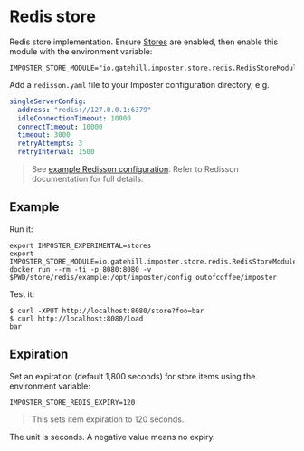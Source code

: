 # Redis store

Redis store implementation. Ensure [Stores](../../docs/stores.md) are enabled, then enable this module with the environment variable:

    IMPOSTER_STORE_MODULE="io.gatehill.imposter.store.redis.RedisStoreModule" 

Add a `redisson.yaml` file to your Imposter configuration directory, e.g.

```yaml
singleServerConfig:
  address: "redis://127.0.0.1:6379"
  idleConnectionTimeout: 10000
  connectTimeout: 10000
  timeout: 3000
  retryAttempts: 3
  retryInterval: 1500
```

> See [example Redisson configuration](example/redisson.yaml).
> Refer to Redisson documentation for full details.

## Example

Run it:

    export IMPOSTER_EXPERIMENTAL=stores
    export IMPOSTER_STORE_MODULE=io.gatehill.imposter.store.redis.RedisStoreModule
    docker run --rm -ti -p 8080:8080 -v $PWD/store/redis/example:/opt/imposter/config outofcoffee/imposter

Test it:

    $ curl -XPUT http://localhost:8080/store?foo=bar
    $ curl http://localhost:8080/load
    bar

## Expiration

Set an expiration (default 1,800 seconds) for store items using the environment variable:

    IMPOSTER_STORE_REDIS_EXPIRY=120

> This sets item expiration to 120 seconds.

The unit is seconds. A negative value means no expiry.
